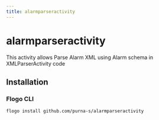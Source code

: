 ```yaml
---
title: alarmparseractivity
---
```


# alarmparseractivity
This activity allows Parse Alarm XML using Alarm schema in XMLParserActivity code

## Installation
### Flogo CLI
```bash
flogo install github.com/purna-s/alarmparseractivity
```

